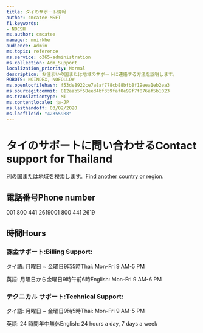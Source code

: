 ```yaml
---
title: タイのサポート情報
author: cmcatee-MSFT
f1.keywords:
- NOCSH
ms.author: cmcatee
manager: mnirkhe
audience: Admin
ms.topic: reference
ms.service: o365-administration
ms.collection: Adm_Support
localization_priority: Normal
description: お住まいの国または地域のサポートに連絡する方法を説明します。
ROBOTS: NOINDEX, NOFOLLOW
ms.openlocfilehash: f53de8922ce7a8af778cb88bfb8f19eea1eb2ea3
ms.sourcegitcommit: 812aab5f58eed4bf359faf0e99f7f876af5b1023
ms.translationtype: MT
ms.contentlocale: ja-JP
ms.lasthandoff: 03/02/2020
ms.locfileid: "42355988"
---
```

# <a name="contact-support-for-thailand"></a><span data-ttu-id="3f952-103">タイのサポートに問い合わせる</span><span class="sxs-lookup"><span data-stu-id="3f952-103">Contact support for Thailand</span></span>

<span data-ttu-id="3f952-104">[別の国または地域を検索します](../contact-support-for-business-products.md)。</span><span class="sxs-lookup"><span data-stu-id="3f952-104">[Find another country or region](../contact-support-for-business-products.md).</span></span>

## <a name="phone-number"></a><span data-ttu-id="3f952-105">電話番号</span><span class="sxs-lookup"><span data-stu-id="3f952-105">Phone number</span></span>
<span data-ttu-id="3f952-106">001 800 441 2619</span><span class="sxs-lookup"><span data-stu-id="3f952-106">001 800 441 2619</span></span>

## <a name="hours"></a><span data-ttu-id="3f952-107">時間</span><span class="sxs-lookup"><span data-stu-id="3f952-107">Hours</span></span>
### <a name="billing-support"></a><span data-ttu-id="3f952-108">課金サポート:</span><span class="sxs-lookup"><span data-stu-id="3f952-108">Billing Support:</span></span>

<span data-ttu-id="3f952-109">タイ語: 月曜日 ~ 金曜日9時5時</span><span class="sxs-lookup"><span data-stu-id="3f952-109">Thai: Mon-Fri 9 AM-5 PM</span></span>

<span data-ttu-id="3f952-110">英語: 月曜日から金曜日9時午前6時</span><span class="sxs-lookup"><span data-stu-id="3f952-110">English: Mon-Fri 9 AM-6 PM</span></span>

### <a name="technical-support"></a><span data-ttu-id="3f952-111">テクニカル サポート:</span><span class="sxs-lookup"><span data-stu-id="3f952-111">Technical Support:</span></span>

<span data-ttu-id="3f952-112">タイ語: 月曜日 ~ 金曜日9時5時</span><span class="sxs-lookup"><span data-stu-id="3f952-112">Thai: Mon-Fri 9 AM-5 PM</span></span>

<span data-ttu-id="3f952-113">英語: 24 時間年中無休</span><span class="sxs-lookup"><span data-stu-id="3f952-113">English: 24 hours a day, 7 days a week</span></span>
